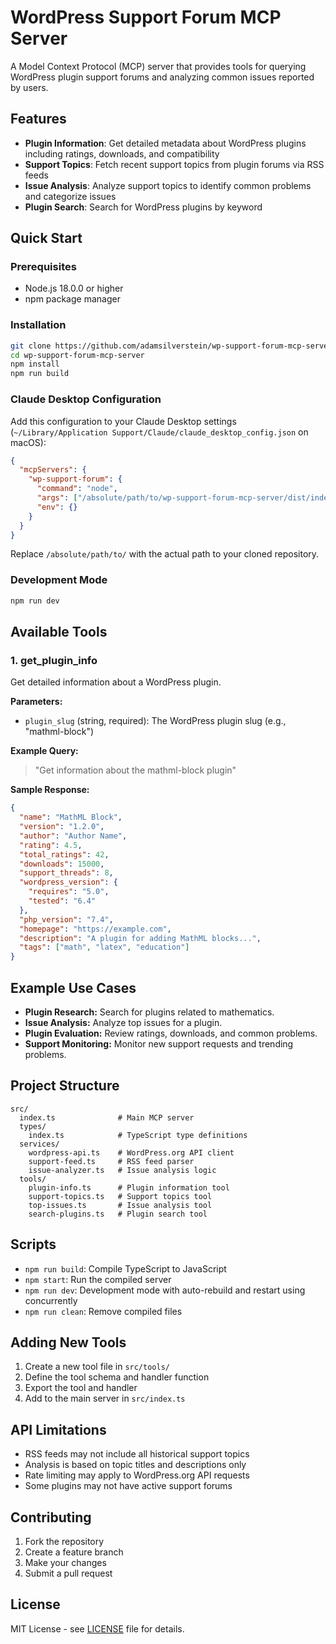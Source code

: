 # WordPress Support Forum MCP Server

A Model Context Protocol (MCP) server that provides tools for querying WordPress plugin support forums and analyzing common issues reported by users.

## Features

- **Plugin Information**: Get detailed metadata about WordPress plugins including ratings, downloads, and compatibility
- **Support Topics**: Fetch recent support topics from plugin forums via RSS feeds
- **Issue Analysis**: Analyze support topics to identify common problems and categorize issues
- **Plugin Search**: Search for WordPress plugins by keyword

## Quick Start

### Prerequisites

- Node.js 18.0.0 or higher
- npm package manager

### Installation

```bash
git clone https://github.com/adamsilverstein/wp-support-forum-mcp-server.git
cd wp-support-forum-mcp-server
npm install
npm run build
```

### Claude Desktop Configuration

Add this configuration to your Claude Desktop settings (`~/Library/Application Support/Claude/claude_desktop_config.json` on macOS):

```json
{
  "mcpServers": {
    "wp-support-forum": {
      "command": "node",
      "args": ["/absolute/path/to/wp-support-forum-mcp-server/dist/index.js"],
      "env": {}
    }
  }
}
```

Replace `/absolute/path/to/` with the actual path to your cloned repository.

### Development Mode

```bash
npm run dev
```

## Available Tools

### 1. get_plugin_info

Get detailed information about a WordPress plugin.

**Parameters:**
- `plugin_slug` (string, required): The WordPress plugin slug (e.g., "mathml-block")

**Example Query:**
> "Get information about the mathml-block plugin"

**Sample Response:**
```json
{
  "name": "MathML Block",
  "version": "1.2.0",
  "author": "Author Name",
  "rating": 4.5,
  "total_ratings": 42,
  "downloads": 15000,
  "support_threads": 8,
  "wordpress_version": {
    "requires": "5.0",
    "tested": "6.4"
  },
  "php_version": "7.4",
  "homepage": "https://example.com",
  "description": "A plugin for adding MathML blocks...",
  "tags": ["math", "latex", "education"]
}
```

<!-- Repeat for other tools as in your original -->

## Example Use Cases

- **Plugin Research:** Search for plugins related to mathematics.
- **Issue Analysis:** Analyze top issues for a plugin.
- **Plugin Evaluation:** Review ratings, downloads, and common problems.
- **Support Monitoring:** Monitor new support requests and trending problems.

## Project Structure

```text
src/
  index.ts              # Main MCP server
  types/
    index.ts            # TypeScript type definitions
  services/
    wordpress-api.ts    # WordPress.org API client
    support-feed.ts     # RSS feed parser
    issue-analyzer.ts   # Issue analysis logic
  tools/
    plugin-info.ts      # Plugin information tool
    support-topics.ts   # Support topics tool
    top-issues.ts       # Issue analysis tool
    search-plugins.ts   # Plugin search tool
```

## Scripts

- `npm run build`: Compile TypeScript to JavaScript
- `npm start`: Run the compiled server
- `npm run dev`: Development mode with auto-rebuild and restart using concurrently
- `npm run clean`: Remove compiled files

## Adding New Tools

1. Create a new tool file in `src/tools/`
2. Define the tool schema and handler function
3. Export the tool and handler
4. Add to the main server in `src/index.ts`

## API Limitations

- RSS feeds may not include all historical support topics
- Analysis is based on topic titles and descriptions only
- Rate limiting may apply to WordPress.org API requests
- Some plugins may not have active support forums

## Contributing

1. Fork the repository
2. Create a feature branch
3. Make your changes
4. Submit a pull request

## License

MIT License - see [LICENSE](LICENSE) file for details.